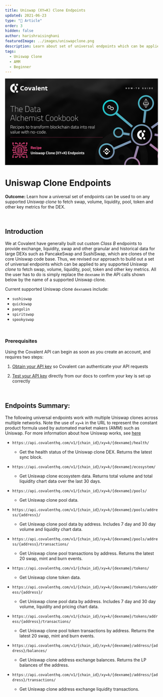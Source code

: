 ```yaml
---
title: Uniswap (XY=K) Clone Endpoints
updated: 2021-06-23
type: "📝 Article"
order: 3
hidden: false
author: harishraisinghani
featuredImage: ../images/uniswapclone.png
description: Learn about set of universal endpoints which can be applied to any supported Uniswap clone.
tags: 
  - Uniswap Clone
  - AMM
  - Beginner
---
```


![Uniswap Clone Banner](../images/uniswapclone.png)


# Uniswap Clone Endpoints
<Aside>

**Outcome:** Learn how a universal set of endpoints can be used to on any supported *Uniswap clone* to fetch swap, volume, liquidity, pool, token and other key metrics for the DEX. 

</Aside>

&nbsp;
## Introduction
We at Covalent have generally built out custom *Class B* endpoints to provide exchange, liquidity, swap and other granular and historical data for large DEXs such as PancakeSwap and SushiSwap, which are clones of the core Uniswap code base. Thus, we revised our approach to build out a set of universal endpoints which can be applied to any supported *Uniswap clone* to fetch swap, volume, liquidity, pool, token and other key metrics. All the user has to do is simply replace the `dexname` in the API calls shown below by the name of a supported Uniswap clone.   

<Aside>

Current supported Uniswap clone `dexname`s include:
* `sushiswap`
* `quickswap`
* `pangolin`
* `spiritswap`
* `spookyswap`

</Aside>


&nbsp;
### Prerequisites

<Aside>

Using the Covalent API can begin as soon as you create an account, and requires two steps:

1. [Obtain your API key](https://www.covalenthq.com/platform/#/auth/register) so Covalent can authenticate your API requests

2. [Test your API key](https://www.covalenthq.com/docs/api/) directly from our docs to confirm your key is set up correctly

</Aside>

&nbsp;
## Endpoints Summary:
The following universal endpoints work with multiple Uniswap clones across multiple networks. Note the use of `xy=k` in the URL to represent the constant product formula used by automated market makers (AMM) such as Uniswap. For more information about how Uniswap works, see [here](https://uniswap.org/docs/v2/protocol-overview/how-uniswap-works/)

<Definitions>

- `https://api.covalenthq.com/v1/{chain_id}/xy=k/{dexname}/health/`
  - Get the health status of the Uniswap clone DEX. Returns the latest sync block.

- `https://api.covalenthq.com/v1/{chain_id}/xy=k/{dexname}/ecosystem/`
  - Get Uniswap clone ecosystem data. Returns total volume and total liquidity chart data over the last 30 days.

- `https://api.covalenthq.com/v1/{chain_id}/xy=k/{dexname}/pools/`
  - Get Uniswap clone pool data.

- `https://api.covalenthq.com/v1/{chain_id}/xy=k/{dexname}/pools/address/{address}/`
  - Get Uniswap clone pool data by address. Includes 7 day and 30 day volume and liquidity chart data.

- `https://api.covalenthq.com/v1/{chain_id}/xy=k/{dexname}/pools/address/{address}/transactions/`
  - Get Uniswap clone pool transactions by address. Returns the latest 20 swap, mint and burn events.

- `https://api.covalenthq.com/v1/{chain_id}/xy=k/{dexname}/tokens/`
  - Get Uniswap clone token data.

- `https://api.covalenthq.com/v1/{chain_id}/xy=k/{dexname}/tokens/address/{address}/`
  - Get Uniswap clone pool data by address. Includes 7 day and 30 day volume, liquidity and pricing chart data.

- `https://api.covalenthq.com/v1/{chain_id}/xy=k/{dexname}/tokens/address/{address}/transactions/`
  - Get Uniswap clone pool token transactions by address. Returns the latest 20 swap, mint and burn events.

- `https://api.covalenthq.com/v1/{chain_id}/xy=k/{dexname}/address/{address}/balances/`
  - Get Uniswap clone address exchange balances. Returns the LP balances of the address.

- `https://api.covalenthq.com/v1/{chain_id}/xy=k/{dexname}/address/{address}/transactions/`
  - Get Uniswap clone address exchange liquidity transactions.

</Definitions>

